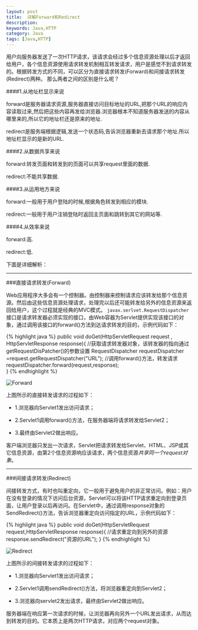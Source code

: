 ```yaml
---
layout: post
title:  详解Forward和Redirect
description: 
keywords: Java,HTTP
category: Java
tags: [Java,HTTP]
---
```



用户向服务器发送了一次HTTP请求，该请求会经过多个信息资源处理以后才返回给用户，各个信息资源使用请求转发机制相互转发请求，用户是感觉不到请求转发的。根据转发方式的不同，可以区分为直接请求转发(Forward)和间接请求转发(Redirect)两种。
那么两者之间的区别是什么呢？

<!-- more -->

####1.从地址栏显示来说 

forward是服务器请求资源,服务器直接访问目标地址的URL,把那个URL的响应内容读取过来,然后把这些内容再发给浏览器.浏览器根本不知道服务器发送的内容从哪里来的,所以它的地址栏还是原来的地址.

redirect是服务端根据逻辑,发送一个状态码,告诉浏览器重新去请求那个地址.所以地址栏显示的是新的URL.

####2.从数据共享来说 

forward:转发页面和转发到的页面可以共享request里面的数据.

redirect:不能共享数据.

####3.从运用地方来说 

forward:一般用于用户登陆的时候,根据角色转发到相应的模块.

redirect:一般用于用户注销登陆时返回主页面和跳转到其它的网站等.

####4.从效率来说 

forward:高.

redirect:低.


下面是详细解析：

--------------------------------

###直接请求转发(Forward)

Web应用程序大多会有一个控制器。由控制器来控制请求应该转发给那个信息资源。然后由这些信息资源处理请求，处理完以后还可能转发给另外的信息资源来返回给用户，这个过程就是经典的MVC模式。
`javax.serlvet.RequestDispatcher`接口是请求转发器必须实现的接口，由Web容器为Servlet提供实现该接口的对象，通过调用该接口的forward()方法到达请求转发的目的，示例代码如下：

{% highlight java %}
 public void doGet(HttpServletRequest request , HttpServletResponse response){
     //获取请求转发器对象，该转发器的指向通过getRequestDisPatcher()的参数设置
   RequestDispatcher requestDispatcher =request.getRequestDispatcher("URL");
    //调用forward()方法，转发请求      
   requestDispatcher.forward(request,response);    
}
{% endhighlight %}

![Forward](http://img2.tuicool.com/uUr6VrJ.png)

上图所示的直接转发请求的过程如下：

* 1.浏览器向Servlet1发出访问请求；

* 2.Servlet1调用forward()方法，在服务器端将请求转发给Servlet2；

* 3.最终由Servlet2做出响应。

客户端浏览器只发出一次请求，Servlet把请求转发给Servlet、HTML、JSP或其它信息资源，由第2个信息资源响应该请求，两个信息资源*共享同一个request对象*。

--------------------------------

###间接请求转发(Redirect)

间接转发方式，有时也叫重定向，它一般用于避免用户的非正常访问。例如：用户在没有登录的情况下访问后台资源，Servlet可以将该HTTP请求重定向到登录页面，让用户登录以后再访问。在Servlet中，通过调用response对象的SendRedirect()方法，告诉浏览器重定向访问指定的URL，示例代码如下：

{% highlight java %}
public void doGet(HttpServletRequest request,HttpServletResponse response){
//请求重定向到另外的资源
    response.sendRedirect("资源的URL");
}
{% endhighlight %}

![Redirect](http://img0.tuicool.com/aa6VZf3.png)

上图所示的间接转发请求的过程如下：

* 1.浏览器向Servlet1发出访问请求；

* 2.Servlet1调用sendRedirect()方法，将浏览器重定向到Servlet2；

* 3.浏览器向servlet2发出请求，最终由Servlet2做出响应。 

服务器端在响应第一次请求的时候，让浏览器再向另外一个URL发出请求，从而达到转发的目的。它本质上是两次HTTP请求，对应两个request对象。
